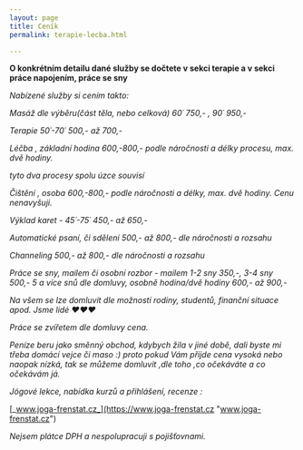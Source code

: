 ```yaml
---
layout: page
title: Ceník
permalink: terapie-lecba.html

---
```

**O konkrétním detailu dané služby se dočtete v sekci terapie a v sekci práce napojením, práce se sny**

_Nabízené služby si cením takto:_

_Masáž dle výběru(část těla, nebo celková) 60´ 750,- , 90´ 950,-_

_Terapie 50´-70´ 500,- až 700,-_

_Léčba , základní hodina 600,-800,- podle náročnosti a délky procesu, max. dvě hodiny._

_tyto dva procesy spolu úzce souvisí_

_Čištění , osoba 600,-800,- podle náročnosti a délky, max. dvě hodiny. Cenu nenavyšuji._

_Výklad karet - 45´-75´ 450,- až 650,-_

_Automatické psaní, či sdělení 500,- až 800,- dle náročnosti a rozsahu_

_Channeling 500,- až 800,- dle náročnosti a rozsahu_

_Práce se sny, mailem či osobní rozbor - mailem 1-2 sny 350,-, 3-4 sny 500,- 5 a více snů dle domluvy, osobně hodina/dvě hodiny 600,- až 900,-_

_Na všem se lze domluvit dle možností rodiny, studentů, finanční situace apod. Jsme lidé ♥♥♥_

_Práce se zvířetem dle domluvy cena._

_Peníze beru jako směnný obchod, kdybych žila v jiné době, dali byste mi třeba domácí vejce či maso :) proto pokud Vám přijde cena vysoká nebo naopak nízká, tak se můžeme domluvit ,dle toho ,co očekáváte a co očekávám já._

_Jógové lekce, nabídka kurzů a přihlášení, recenze :_

[_www.joga-frenstat.cz_](https://www.joga-frenstat.cz "www.joga-frenstat.cz")

_Nejsem plátce DPH a nespolupracuji s pojišťovnami._